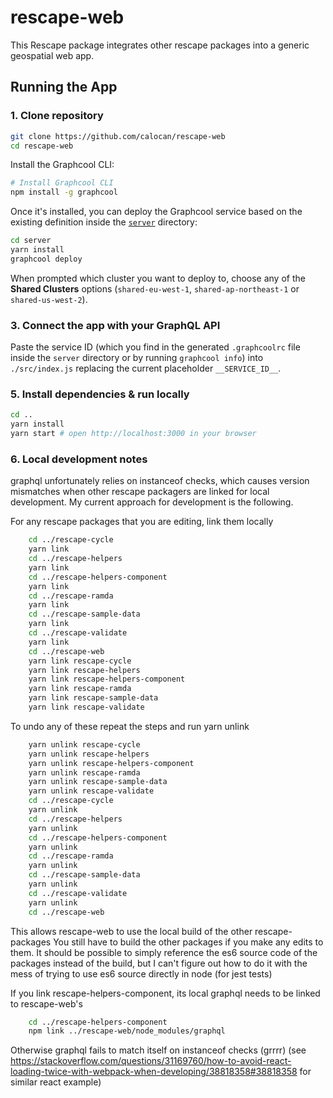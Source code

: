 # rescape-web

This Rescape package integrates other rescape packages into a generic geospatial web app.

## Running the App

### 1. Clone repository

```sh
git clone https://github.com/calocan/rescape-web
cd rescape-web
```

Install the Graphcool CLI:

```sh
# Install Graphcool CLI
npm install -g graphcool
```

Once it's installed, you can deploy the Graphcool service based on the existing definition inside the [`server`](./server) directory:

```sh
cd server
yarn install
graphcool deploy
```

When prompted which cluster you want to deploy to, choose any of the **Shared Clusters** options (`shared-eu-west-1`, `shared-ap-northeast-1` or `shared-us-west-2`).

### 3. Connect the app with your GraphQL API

Paste the service ID (which you find in the generated `.graphcoolrc` file inside the `server` directory or by running `graphcool info`) into `./src/index.js` replacing the current placeholder `__SERVICE_ID__`. 

### 5. Install dependencies & run locally

```sh
cd ..
yarn install
yarn start # open http://localhost:3000 in your browser
```

### 6. Local development notes
graphql unfortunately relies on instanceof checks, which causes version mismatches when other rescape packagers are linked
for local development. My current approach for development is the following.

For any rescape packages that you are editing, link them locally

```sh
    cd ../rescape-cycle
    yarn link
    cd ../rescape-helpers
    yarn link
    cd ../rescape-helpers-component
    yarn link
    cd ../rescape-ramda
    yarn link
    cd ../rescape-sample-data
    yarn link
    cd ../rescape-validate
    yarn link
    cd ../rescape-web
    yarn link rescape-cycle
    yarn link rescape-helpers
    yarn link rescape-helpers-component
    yarn link rescape-ramda
    yarn link rescape-sample-data
    yarn link rescape-validate
```

To undo any of these repeat the steps and run yarn unlink

```sh
    yarn unlink rescape-cycle
    yarn unlink rescape-helpers
    yarn unlink rescape-helpers-component
    yarn unlink rescape-ramda
    yarn unlink rescape-sample-data
    yarn unlink rescape-validate
    cd ../rescape-cycle
    yarn unlink
    cd ../rescape-helpers
    yarn unlink
    cd ../rescape-helpers-component
    yarn unlink
    cd ../rescape-ramda
    yarn unlink
    cd ../rescape-sample-data
    yarn unlink
    cd ../rescape-validate
    yarn unlink
    cd ../rescape-web
```

This allows rescape-web to use the local build of the other rescape-packages
You still have to build the other packages if you make any edits to them.
It should be possible to simply reference the es6 source code of the packages instead of the build,
but I can't figure out how to do it with the mess of trying to use es6 source directly in node (for jest tests)

If you link rescape-helpers-component, its local graphql needs to be linked to rescape-web's
```sh
    cd ../rescape-helpers-component
    npm link ../rescape-web/node_modules/graphql
```
Otherwise graphql fails to match itself on instanceof checks (grrrr)
(see https://stackoverflow.com/questions/31169760/how-to-avoid-react-loading-twice-with-webpack-when-developing/38818358#38818358
for similar react example)



